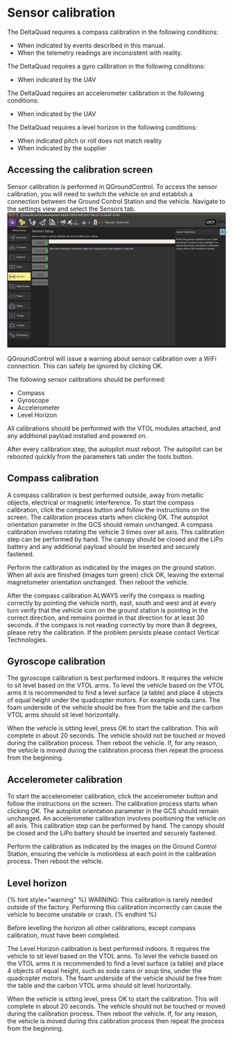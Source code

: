 # Sensor calibration

The DeltaQuad requires a compass calibration in the following conditions:

* When indicated by events described in this manual.
* When the telemetry readings are inconsistent with reality.

The DeltaQuad requires a gyro calibration in the following conditions:

* When indicated by the UAV

The DeltaQuad requires an accelerometer calibration in the following conditions:

* When indicated by the UAV

The DeltaQuad requires a level horizon in the following conditions:

* When indicated pitch or roll does not match reality
* When indicated by the supplier

## Accessing the calibration screen

Sensor calibration is performed in QGroundControl. To access the sensor calibration, you will need to switch the vehicle on and establish a connection between the Ground Control Station and the vehicle. Navigate to the settings view and select the Sensors tab.![](<../assets/Sensor calib.jpg>)

QGroundControl will issue a warning about sensor calibration over a WiFi connection. This can safely be ignored by clicking OK.

The following sensor calibrations should be performed:

* Compass
* Gyroscope
* Accelerometer
* Level Horizon

All calibrations should be performed with the VTOL modules attached, and any additional payload installed and powered on.&#x20;

After every calibration step, the autopilot must reboot. The autopilot can be rebooted quickly from the parameters tab under the tools button.

## Compass calibration

A compass calibration is best performed outside, away from metallic objects, electrical or magnetic interference. To start the compass calibration, click the compass button and follow the instructions on the screen. The calibration process starts when clicking OK. The autopilot orientation parameter in the GCS should remain unchanged. A compass calibration involves rotating the vehicle 3 times over all axis. This calibration step can be performed by hand. The canopy should be closed and the LiPo battery and any additional payload should be inserted and securely fastened.

Perform the calibration as indicated by the images on the ground station. When all axis are finished (images turn green) click OK, leaving the external magnetometer orientation unchanged. Then reboot the vehicle.

After the compass calibration ALWAYS verify the compass is reading correctly by pointing the vehicle north, east, south and west and at every turn verify that the vehicle icon on the ground station is pointing in the correct direction, and remains pointed in that direction for at least 30 seconds. if the compass is not reading correctly by more than 8 degrees, please retry the calibration. If the problem persists please contact Vertical Technologies.

## Gyroscope calibration

The gyroscope calibration is best performed indoors. It requires the vehicle to sit level based on the VTOL arms. To level the vehicle based on the VTOL arms it is recommended to find a level surface (a table) and place 4 objects of equal height under the quadcopter motors. For example soda cans. The foam underside of the vehicle should be free from the table and the carbon VTOL arms should sit level horizontally.

When the vehicle is sitting level, press OK to start the calibration. This will complete in about 20 seconds. The vehicle should not be touched or moved during the calibration process. Then reboot the vehicle. If, for any reason, the vehicle is moved during the calibration process then repeat the process from the beginning.

## Accelerometer calibration

To start the accelerometer calibration, click the accelerometer button and follow the instructions on the screen. The calibration process starts when clicking OK. The autopilot orientation parameter in the GCS should remain unchanged. An accelerometer calibration involves positioning the vehicle on all axis. This calibration step can be performed by hand. The canopy should be closed and the LiPo battery should be inserted and securely fastened.

Perform the calibration as indicated by the images on the Ground Control Station, ensuring the vehicle is motionless at each point in the calibration process. Then reboot the vehicle.

## Level horizon

{% hint style="warning" %}
WARNING: This calibration is rarely needed outside of the factory. Performing this calibration incorrectly can cause the vehicle to become unstable or crash.
{% endhint %}

Before levelling the horizon all other calibrations, except compass calibration, must have been completed.

The Level Horizon calibration is best performed indoors. It requires the vehicle to sit level based on the VTOL arms. To level the vehicle based on the VTOL arms it is recommended to find a level surface (a table) and place 4 objects of equal height, such as soda cans or soup tins, under the quadcopter motors. The foam underside of the vehicle should be free from the table and the carbon VTOL arms should sit level horizontally.

When the vehicle is sitting level, press OK to start the calibration. This will complete in about 20 seconds. The vehicle should not be touched or moved during the calibration process. Then reboot the vehicle. If, for any reason, the vehicle is moved during this calibration process then repeat the process from the beginning.
